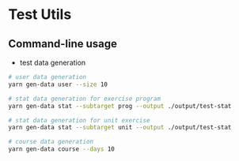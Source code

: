 # Test Utils

## Command-line usage

- test data generation

```sh
# user data generation
yarn gen-data user --size 10

# stat data generation for exercise program
yarn gen-data stat --subtarget prog --output ./output/test-stat

# stat data generation for unit exercise
yarn gen-data stat --subtarget unit --output ./output/test-stat

# course data generation
yarn gen-data course --days 10
```
